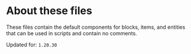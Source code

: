 # About these files
These files contain the default components for blocks, items, and entities that can be used in scripts and contain no comments.

Updated for: `1.20.30`